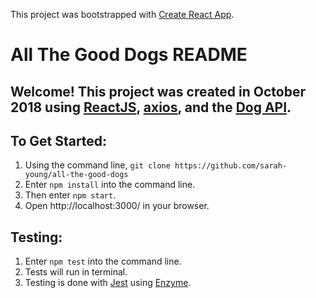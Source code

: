 This project was bootstrapped with [Create React App](https://github.com/facebook/create-react-app).

# All The Good Dogs README

## Welcome! This project was created in October 2018 using [ReactJS](https://reactjs.org/), [axios](https://www.npmjs.com/package/axios), and the [Dog API](http://www.example.com/).

## To Get Started:
1. Using the command line, `git clone https://github.com/sarah-young/all-the-good-dogs`
2. Enter `npm install` into the command line.
3. Then enter `npm start`.
4. Open http://localhost:3000/ in your browser.

## Testing:
1. Enter `npm test` into the command line.
2. Tests will run in terminal.
3. Testing is done with [Jest](https://jestjs.io/) using [Enzyme](https://airbnb.io/enzyme/docs/api/).
